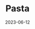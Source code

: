 ---
title: 'Pasta'
date: '2023-06-12' 
metatag: '' 
inventory: '40' 
draft: false 
# meta description 
shortDescripton: ''
description: 'Grains'
longdescription: ''
tags: ''
brand: ''
subCategory: ''
unit: 'Unit'
sellCount: '0'
featured: False
# product Price
price: '120.0'
# Product Short Description
productID: '42F136E8-1BFF-ED11-996D-005056B3A416'
type: 'products'
category: 'Grains' 
thumnailproduct: 'https://eraconnect.blob.core.windows.net/product-images/basics/184adb43-5746-4b1b-8410-79972a6a2264.webp' 
images:
  - image: 'https://eraconnect.blob.core.windows.net/product-images/basics/184adb43-5746-4b1b-8410-79972a6a2264.webp'  
Variants:
---